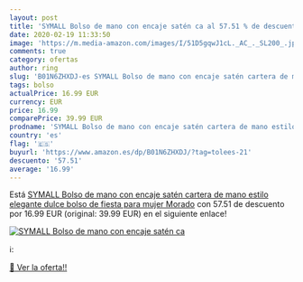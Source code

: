 ```yaml
---
layout: post
title: 'SYMALL Bolso de mano con encaje satén ca al 57.51 % de descuento'
date: 2020-02-19 11:33:50
image: 'https://m.media-amazon.com/images/I/51D5gqwJ1cL._AC_._SL200_.jpg'
comments: true
category: ofertas
author: ring
slug: 'B01N6ZHXDJ-es SYMALL Bolso de mano con encaje satén cartera de mano...'
tags: bolso
actualPrice: 16.99 EUR
currency: EUR
price: 16.99
comparePrice: 39.99 EUR
prodname: 'SYMALL Bolso de mano con encaje satén cartera de mano estilo elegante dulce bolso de fiesta para mujer  Morado'
country: 'es'
flag: '🇪🇸'
buyurl: 'https://www.amazon.es/dp/B01N6ZHXDJ/?tag=tolees-21'
descuento: '57.51'
average: '16.99'
---
```


Está [SYMALL Bolso de mano con encaje satén cartera de mano estilo elegante dulce bolso de fiesta para mujer  Morado](https://www.amazon.es/dp/B01N6ZHXDJ/?tag=tolees-21) con 57.51 de descuento por 16.99 EUR (original: 39.99 EUR) en el siguiente enlace!

[![SYMALL Bolso de mano con encaje satén ca](https://m.media-amazon.com/images/I/51D5gqwJ1cL._AC_._SL200_.jpg)](https://www.amazon.es/dp/B01N6ZHXDJ/?tag=tolees-21)

ℹ️:


[🛒 Ver la oferta!!](https://www.amazon.es/dp/B01N6ZHXDJ/?tag=tolees-21)
